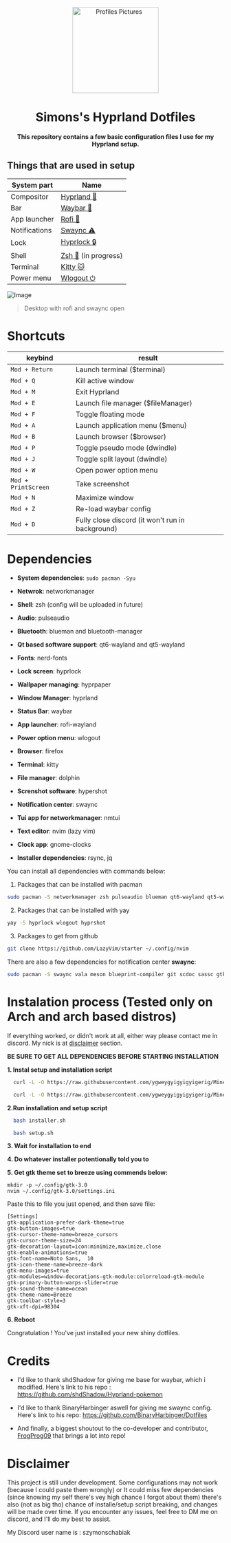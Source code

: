 <div align="center">
  <img alt="Profiles Pictures" src="https://github.com/user-attachments/assets/c5663bff-358e-4727-99c2-6345eea5c2bd" width="200" height="200"/>
</div>
<div align="center">
    <h1> Simons's Hyprland Dotfiles</h1>
    <h4> This repository contains a few basic configuration files I use for my Hyprland setup.</h4>
</div>
</div>

## Things that are used in setup

| System part | Name |
| --- | --- |
| Compositor | [Hyprland 🌌](https://github.com/hyprwm/Hyprland) |
| Bar | [Waybar 🎑](https://github.com/Alexays/Waybar) |
| App launcher | [Rofi 🚀](https://github.com/davatorium/rofi) |
| Notifications | [Swaync ⚠️](https://github.com/ErikReider/SwayNotificationCenter) |
| Lock | [Hyprlock 🔒](https://github.com/hyprwm/hyprlock) |
| Shell | [Zsh 🐚](https://zsh.sourceforge.io/) (in progress) |
| Terminal | [Kitty 🐱](https://github.com/kovidgoyal/kitty) |
| Power menu | [Wlogout ⏻](https://github.com/ArtsyMacaw/wlogout) |

![Image](https://github.com/user-attachments/assets/5a9802da-40d1-477b-a083-b5e4b8b24a35)
> Desktop with rofi and swaync open
# Shortcuts 

|keybind|result|
|---|---|
| ```Mod + Return``` |	Launch terminal ($terminal) |
| ```Mod + Q```	| Kill active window |
| ```Mod + M```	| Exit Hyprland |
| ```Mod + E```	| Launch file manager ($fileManager) |
| ```Mod + F```	| Toggle floating mode |
| ```Mod + A```	| Launch application menu ($menu) |
| ```Mod + B```	| Launch browser ($browser) |
| ```Mod + P```	| Toggle pseudo mode (dwindle) |
| ```Mod + J```	| Toggle split layout (dwindle) |
| ```Mod + W``` |	Open power option menu |
| ```Mod + PrintScreen``` | Take screenshot |
| ```Mod + N``` | Maximize window |
| ```Mod + Z``` | Re-load waybar config |
| ```Mod + D``` | Fully close discord (it won't run in background) |


# Dependencies

- **System dependencies**: ```sudo pacman -Syu```

- **Netwrok**: networkmanager

- **Shell**: zsh (config will be uploaded in future)

- **Audio**: pulseaudio

- **Bluetooth**: blueman and bluetooth-manager

- **Qt based software support**: qt6-wayland and qt5-wayland
  
- **Fonts**: nerd-fonts

- **Lock screen**: hyprlock

- **Wallpaper managing**: hyprpaper
  
- **Window Manager**: hyprland
  
- **Status Bar**: waybar
  
- **App launcher**: rofi-wayland

- **Power option menu**: wlogout
  
- **Browser**: firefox
  
- **Terminal**: kitty

- **File manager**: dolphin

- **Screnshot software**: hypershot

- **Notification center**: swaync

- **Tui app for networkmanager**: nmtui

- **Text editor**: nvim (lazy vim)

- **Clock app**: gnome-clocks

- **Installer dependencies**: 
rsync, jq

You can install all dependencies with commands below:

1. Packages that can be installed with pacman
```bash
sudo pacman -S networkmanager zsh pulseaudio blueman qt6-wayland qt5-wayland nerd-fonts hyprpaper hyprland waybar rofi-wayland wofi firefox kitty dolphin curl nvim gnome-clocks rsync jq ttf-nerd-fonts-symbols breeze-gtk breeze-icons noto-fonts gtk3 gtk4
```
2. Packages that can be installed with yay
```bash
yay -S hyprlock wlogout hyprshot
```
3. Packages to get from github
```bash
git clone https://github.com/LazyVim/starter ~/.config/nvim
```
There are also a few dependencies for notification center **swaync**:
```bash
sudo pacman -S swaync vala meson blueprint-compiler git scdoc sassc gtk4 gtk4-layer-shell dbus glib2 gobject-introspection libgee json-glib libadwaita gvfs granite7
```

# Instalation process (Tested only on Arch and arch based distros)
If everything worked, or didn't work at all, either way please contact me in discord.
My nick is at [disclaimer](#Disclaimer) section.

**BE SURE TO GET ALL DEPENDENCIES BEFORE STARTING INSTALLATION**



**1. Instal setup and installation script**

  ```bash
    curl -L -O https://raw.githubusercontent.com/ygweygyigyigyigerig/Mine_Hyprland_dots/main/installer.sh
  ```
   
  ```bash
    curl -L -O https://raw.githubusercontent.com/ygweygyigyigyigerig/Mine_Hyprland_dots/main/setup.sh
  ```
**2.Run installation and setup script**

```bash
  bash installer.sh
```

```bash
  bash setup.sh
```

**3. Wait for installation to end**

**4. Do whatever installer potentionally told you to**


**5. Get gtk theme set to breeze using commends below:**
```
mkdir -p ~/.config/gtk-3.0
nvim ~/.config/gtk-3.0/settings.ini
```
Paste this to file you just opened, and then save file:
```
[Settings]
gtk-application-prefer-dark-theme=true
gtk-button-images=true
gtk-cursor-theme-name=breeze_cursors
gtk-cursor-theme-size=24
gtk-decoration-layout=icon:minimize,maximize,close
gtk-enable-animations=true
gtk-font-name=Noto Sans,  10
gtk-icon-theme-name=breeze-dark
gtk-menu-images=true
gtk-modules=window-decorations-gtk-module:colorreload-gtk-module
gtk-primary-button-warps-slider=true
gtk-sound-theme-name=ocean
gtk-theme-name=Breeze
gtk-toolbar-style=3
gtk-xft-dpi=98304
```
**6. Reboot**

Congratulation ! You've just installed your new shiny dotfiles.

# Credits

- I'd like to thank shdShadow for giving me base for waybar, which i modified. Here's link to his repo :  https://github.com/shdShadow/Hyprland-pokemon

- I'd like to thank BinaryHarbinger aswell for giving me swaync config. Here's link to his repo: https://github.com/BinaryHarbinger/Dotfiles

- And finally, a biggest shoutout to the co-developer and contributor, [FrogProg09](https://github.com/FrogProg09) that brings a lot into repo!

# Disclaimer
This project is still under development.
Some configurations may not work (because I could paste them wrongly) or It could miss few dependencies (since knowing my self there's vey high chance I forgot about them) there's also (not as big tho) chance of installe/setup script breaking, and changes will be made over time. 
If you encounter any issues, feel free to DM me on discord, and I'll do my best to assist.

My Discord user name is : szymonschabiak

